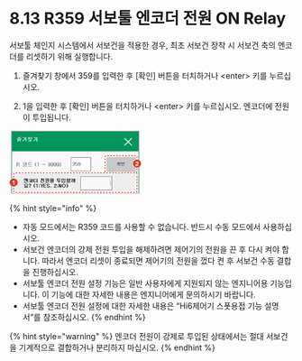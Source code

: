 # 8.13 R359 서보툴 엔코더 전원 ON Relay

서보툴 체인지 시스템에서 서보건을 적용한 경우, 최초 서보건 장착 시 서보건 축의 엔코더를 리셋하기 위해 실행합니다.

1.	즐겨찾기 창에서 359를 입력한 후 \[확인\] 버튼을 터치하거나 &lt;enter&gt; 키를 누르십시오.

2.	1을 입력한 후 \[확인\] 버튼을 터치하거나 &lt;enter&gt; 키를 누르십시오. 엔코더에 전원이 투입됩니다.

![](../_assets/image_263.png)

{% hint style="info" %}
* 자동 모드에서는 R359 코드를 사용할 수 없습니다. 반드시 수동 모드에서 사용하십시오.
* 서보건 엔코더의 강제 전원 투입을 해제하려면 제어기의 전원을 끈 후 다시 켜야 합니다. 따라서 엔코더 리셋이 종료되면 제어기의 전원을 껐다 켠 후 서보건 수동 결합을 진행하십시오.
* 서보툴 엔코더 전원 설정 기능은 일반 사용자에게 지원되지 않는 엔지니어용 기능입니다. 이 기능에 대한 자세한 내용은 엔지니어에게 문의하시기 바랍니다.
* 서보툴 엔코더 전원 설정에 대한 자세한 내용은 “Hi6제어기 스폿용접 기능 설명서”를 참조하십시오.
{% endhint %}

{% hint style="warning" %}
엔코더 전원이 강제로 투입된 상태에서는 절대 서보건을 기계적으로 결합하거나 분리하지 마십시오.
{% endhint %}

